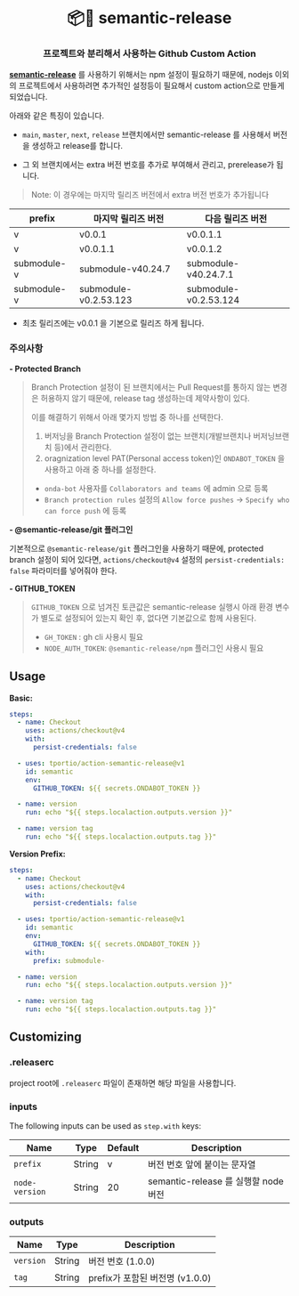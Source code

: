 <h1 align="center" style="border-bottom: none;">📦🚀 semantic-release</h1>
<h3 align="center">프로젝트와 분리해서 사용하는 Github Custom Action</h3>

**[semantic-release](https://github.com/semantic-release/semantic-release)** 를 사용하기 위해서는 npm 설정이 필요하기 때문에, nodejs 이외의 프로젝트에서 사용하려면 추가적인 설정등이 필요해서 custom action으로 만들게 되었습니다.

아래와 같은 특징이 있습니다.
- `main`, `master`, `next`, `release` 브랜치에서만 semantic-release 를 사용해서 버전을 생성하고 release를 합니다.

- 그 외 브랜치에서는 extra 버전 번호를 추가로 부여해서 관리고, prerelease가 됩니다.
> Note: 이 경우에는 마지막 릴리즈 버전에서 extra 버전 번호가 추가됩니다

| prefix | 마지막 릴리즈 버전  | 다음 릴리즈 버전 |
|-|-|-|
| v | v0.0.1 | v0.0.1.1 |
| v | v0.0.1.1 | v0.0.1.2 |
| submodule-v | submodule-v40.24.7 | submodule-v40.24.7.1 |
| submodule-v | submodule-v0.2.53.123 | submodule-v0.2.53.124 |

- 최초 릴리즈에는 v0.0.1 을 기본으로 릴리즈 하게 됩니다.

### 주의사항

**- Protected Branch**

> Branch Protection 설정이 된 브랜치에서는 Pull Request를 통하지 않는 변경은 허용하지 않기 때문에,
> release tag 생성하는데 제약사항이 있다.
>
> 이를 해결하기 위해서 아래 몇가지 방법 중 하나를 선택한다.
>
> 1. 버저닝을 Branch Protection 설정이 없는 브랜치(개발브랜치나 버저닝브랜치 등)에서 관리한다.
> 2. oragnization level PAT(Personal access token)인 `ONDABOT_TOKEN` 을 사용하고 아래 중 하나를 설정한다.
> - `onda-bot` 사용자를 `Collaborators and teams` 에 admin 으로 등록
> - `Branch protection rules` 설정의 `Allow force pushes` -> `Specify who can force push` 에 등록

**- @semantic-release/git 플러그인**

기본적으로 `@semantic-release/git` 플러그인을 사용하기 때문에, protected branch 설정이 되어 있다면,
`actions/checkout@v4` 설정의 `persist-credentials: false` 파라미터를 넣어줘야 한다.

**- GITHUB_TOKEN**

> `GITHUB_TOKEN` 으로 넘겨진 토큰값은 semantic-release 실행시 아래 환경 변수가 별도로 설정되어 있는지 확인 후, 없다면 기본값으로 함께 사용된다.
> - `GH_TOKEN` : gh cli 사용시 필요
> - `NODE_AUTH_TOKEN`: `@semantic-release/npm` 플러그인 사용시 필요

## Usage

**Basic:**

```yaml
steps:
  - name: Checkout
    uses: actions/checkout@v4
    with:
      persist-credentials: false

  - uses: tportio/action-semantic-release@v1
    id: semantic
    env:
      GITHUB_TOKEN: ${{ secrets.ONDABOT_TOKEN }}

  - name: version
    run: echo "${{ steps.localaction.outputs.version }}"

  - name: version tag
    run: echo "${{ steps.localaction.outputs.tag }}"
```


**Version Prefix:**

```yaml
steps:
  - name: Checkout
    uses: actions/checkout@v4
    with:
      persist-credentials: false

  - uses: tportio/action-semantic-release@v1
    id: semantic
    env:
      GITHUB_TOKEN: ${{ secrets.ONDABOT_TOKEN }}
    with:
      prefix: submodule-

  - name: version
    run: echo "${{ steps.localaction.outputs.version }}"

  - name: version tag
    run: echo "${{ steps.localaction.outputs.tag }}"
```

## Customizing

### .releaserc
project root에 `.releaserc` 파일이 존재하면 해당 파일을 사용합니다.

### inputs

The following inputs can be used as `step.with` keys:

| Name       | Type   | Default | Description                                                                   |
|------------|--------|---------|-------------------------------------------------------------------------------|
| `prefix` | String | v        | 버전 번호 앞에 붙이는 문자열 |
| `node-version` | String | 20        | semantic-release 를 실행할 node 버전 |

### outputs

| Name       | Type   | Description  |
|------------|--------|---------|
| `version` | String | 버전 번호 (1.0.0) |
| `tag` | String | prefix가 포함된 버전명 (v1.0.0) |
